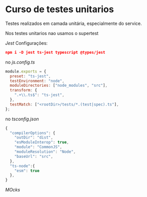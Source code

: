 # Curso de testes unitarios


Testes realizados em camada unitária, especialmente do service.

Nos testes unitarios nao usamos o supertest

*Jest* Configurações:

```json
npm i -D jest ts-jest typescript @types/jest
```
no *js.config.ts*

```javascript
module.exports = {
  preset: "ts-jest",
  testEnvironment: "node",
  moduleDirectories: ["node_modules", "src"],
  transform: {
    ".+\\.ts$": "ts-jest",
  },
  testMatch: ["<rootDir>/tests/*.(test|spec).ts"],
};
```

no *tsconfig.json*

```javascript
{
  "compilerOptions": {
    "outDir": "dist",
    "esModuleInterop": true,
    "module": "CommonJS",
    "moduleResolution": "Node",
    "baseUrl": "src",
  },
  "ts-node":{
    "esm": true
  },
}
```


*MOcks*